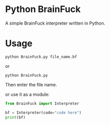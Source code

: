 # Python BrainFuck
A simple BrainFuck interpreter written in Python.

# Usage
```
python BrainFuck.py file_name.bf
```
or
```
python BrainFuck.py
```
Then enter the file name.  

or use it as a module:
```python
from BrainFuck import Interpreter

bf = Interpreter(code="code here")
print(bf)
```
